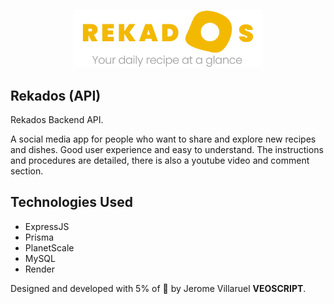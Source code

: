 <p align="center">
  <img width= '300' src=".github/images/rekados-banner.png">
</p>

## Rekados (API)
Rekados Backend API.

A social media app for people who want to share and explore new recipes and dishes.
Good user experience and easy to understand. The instructions and procedures are detailed, there is also a youtube video and comment section.

## Technologies Used
- ExpressJS
- Prisma
- PlanetScale
- MySQL
- Render

Designed and developed with 5% of 🧠 by Jerome Villaruel **VEOSCRIPT**.
